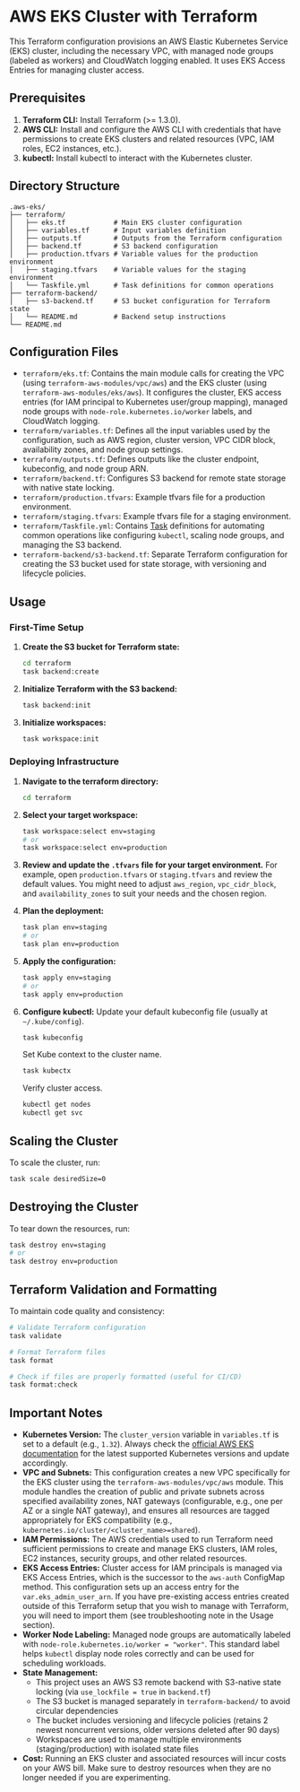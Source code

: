 # AWS EKS Cluster with Terraform

This Terraform configuration provisions an AWS Elastic Kubernetes Service (EKS) cluster, including the necessary VPC, with managed node groups (labeled as workers) and CloudWatch logging enabled. It uses EKS Access Entries for managing cluster access.

## Prerequisites

1.  **Terraform CLI:** Install Terraform (>= 1.3.0).
2.  **AWS CLI:** Install and configure the AWS CLI with credentials that have permissions to create EKS clusters and related resources (VPC, IAM roles, EC2 instances, etc.).
3.  **kubectl:** Install kubectl to interact with the Kubernetes cluster.

## Directory Structure

```
.aws-eks/
├── terraform/
│   ├── eks.tf            # Main EKS cluster configuration
│   ├── variables.tf      # Input variables definition
│   ├── outputs.tf        # Outputs from the Terraform configuration
│   ├── backend.tf        # S3 backend configuration
│   ├── production.tfvars # Variable values for the production environment
│   ├── staging.tfvars    # Variable values for the staging environment
│   └── Taskfile.yml      # Task definitions for common operations
├── terraform-backend/
│   ├── s3-backend.tf     # S3 bucket configuration for Terraform state
│   └── README.md         # Backend setup instructions
└── README.md
```

## Configuration Files

*   `terraform/eks.tf`: Contains the main module calls for creating the VPC (using `terraform-aws-modules/vpc/aws`) and the EKS cluster (using `terraform-aws-modules/eks/aws`). It configures the cluster, EKS access entries (for IAM principal to Kubernetes user/group mapping), managed node groups with `node-role.kubernetes.io/worker` labels, and CloudWatch logging.
*   `terraform/variables.tf`: Defines all the input variables used by the configuration, such as AWS region, cluster version, VPC CIDR block, availability zones, and node group settings.
*   `terraform/outputs.tf`: Defines outputs like the cluster endpoint, kubeconfig, and node group ARN.
*   `terraform/backend.tf`: Configures S3 backend for remote state storage with native state locking.
*   `terraform/production.tfvars`: Example tfvars file for a production environment.
*   `terraform/staging.tfvars`: Example tfvars file for a staging environment.
*   `terraform/Taskfile.yml`: Contains [Task](https://taskfile.dev/) definitions for automating common operations like configuring `kubectl`, scaling node groups, and managing the S3 backend.
*   `terraform-backend/s3-backend.tf`: Separate Terraform configuration for creating the S3 bucket used for state storage, with versioning and lifecycle policies.

## Usage

### First-Time Setup

1.  **Create the S3 bucket for Terraform state:**
    ```bash
    cd terraform
    task backend:create
    ```

2.  **Initialize Terraform with the S3 backend:**
    ```bash
    task backend:init
    ```

3.  **Initialize workspaces:**
    ```bash
    task workspace:init
    ```

### Deploying Infrastructure

1.  **Navigate to the terraform directory:**
    ```bash
    cd terraform
    ```

2.  **Select your target workspace:**
    ```bash
    task workspace:select env=staging
    # or
    task workspace:select env=production
    ```

3.  **Review and update the `.tfvars` file for your target environment.**
    For example, open `production.tfvars` or `staging.tfvars` and review the default values. You might need to adjust `aws_region`, `vpc_cidr_block`, and `availability_zones` to suit your needs and the chosen region.

4.  **Plan the deployment:**
    ```bash
    task plan env=staging
    # or
    task plan env=production
    ```

5.  **Apply the configuration:**
    ```bash
    task apply env=staging
    # or
    task apply env=production
    ```

6.  **Configure kubectl:**
    Update your default kubeconfig file (usually at `~/.kube/config`).
    ```bash
    task kubeconfig
    ```
    Set Kube context to the cluster name.
    ```bash
    task kubectx
    ```
    Verify cluster access.
    ```bash
    kubectl get nodes
    kubectl get svc
    ```

## Scaling the Cluster

To scale the cluster, run:
```bash
task scale desiredSize=0
```

## Destroying the Cluster

To tear down the resources, run:
```bash
task destroy env=staging
# or
task destroy env=production
```

## Terraform Validation and Formatting

To maintain code quality and consistency:
```bash
# Validate Terraform configuration
task validate

# Format Terraform files
task format

# Check if files are properly formatted (useful for CI/CD)
task format:check
```

## Important Notes

*   **Kubernetes Version:** The `cluster_version` variable in `variables.tf` is set to a default (e.g., `1.32`). Always check the [official AWS EKS documentation](https://docs.aws.amazon.com/eks/latest/userguide/kubernetes-versions.html) for the latest supported Kubernetes versions and update accordingly.
*   **VPC and Subnets:** This configuration creates a new VPC specifically for the EKS cluster using the `terraform-aws-modules/vpc/aws` module. This module handles the creation of public and private subnets across specified availability zones, NAT gateways (configurable, e.g., one per AZ or a single NAT gateway), and ensures all resources are tagged appropriately for EKS compatibility (e.g., `kubernetes.io/cluster/<cluster_name>=shared`).
*   **IAM Permissions:** The AWS credentials used to run Terraform need sufficient permissions to create and manage EKS clusters, IAM roles, EC2 instances, security groups, and other related resources.
*   **EKS Access Entries:** Cluster access for IAM principals is managed via EKS Access Entries, which is the successor to the `aws-auth` ConfigMap method. This configuration sets up an access entry for the `var.eks_admin_user_arn`. If you have pre-existing access entries created outside of this Terraform setup that you wish to manage with Terraform, you will need to import them (see troubleshooting note in the Usage section).
*   **Worker Node Labeling:** Managed node groups are automatically labeled with `node-role.kubernetes.io/worker = "worker"`. This standard label helps `kubectl` display node roles correctly and can be used for scheduling workloads.
*   **State Management:**
    *   This project uses an AWS S3 remote backend with S3-native state locking (via `use_lockfile = true` in `backend.tf`)
    *   The S3 bucket is managed separately in `terraform-backend/` to avoid circular dependencies
    *   The bucket includes versioning and lifecycle policies (retains 2 newest noncurrent versions, older versions deleted after 90 days)
    *   Workspaces are used to manage multiple environments (staging/production) with isolated state files
*   **Cost:** Running an EKS cluster and associated resources will incur costs on your AWS bill. Make sure to destroy resources when they are no longer needed if you are experimenting.
